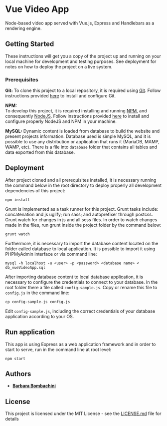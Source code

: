 # Vue Video App
Node-based video app served with Vue.js, Express and Handlebars as a rendering engine.

## Getting Started

These instructions will get you a copy of the project up and running on your local machine for development and testing purposes. See deployment for notes on how to deploy the project on a live system.

### Prerequisites

**Git:**
To clone this project to a local repository, it is required using [Git](https://git-scm.com/). Follow instructions provided [here](https://git-scm.com/downloads) to install and configure Git.

**NPM:**    
To develop this project, it is required installing and running [NPM](https://www.npmjs.com/), and consequently [NodeJS](https://nodejs.org/en/). Follow instructions provided [here](https://nodejs.org/en/download/) to install and configure properly NodeJS and NPM in your machine.

**MySQL:**
Dynamic content is loaded from database to build the website and present projects information. Database used is simple MySQL, and it is possible to use any distribution or application that runs it (MariaDB, MAMP, WAMP, etc). There is a file into <code>database</code> folder that contains all tables and data exported from this database.

## Deployment

After project cloned and all prerequisites installed, it is necessary running the command below in the root directory to deploy properly all development dependencies of this project:

```
npm install
```

Grunt is implemented as a task runner for this project. Grunt tasks include: concatenation and js uglify; run sass; and autoprefixer through postcss. Grunt watch for changes in js and all scss files. In order to watch changes made in the files, run grunt inside the project folder by the command below:

```
grunt watch
```

Furthermore, it is necessary to import the database content located on the folder called database to local application. It is possible to import it using PHPMyAdmin interface or via command line:

```
mysql -h localhost -u <user> -p <password> <database name> < db_vueVideoApp.sql
```

After importing database content to local database application, it is necessary to configure the credentials to connect to your database. In the root folder there a file called <code>config-sample.js</code>. Copy or rename this file to <code>config.js</code> in the command line:

```
cp config-sample.js config.js
```

Edit <code>config-sample.js</code>, including the correct credentials of your database application according to your OS.

## Run application

This app is using Express as a web application framework and in order to start to serve, run in the command line at root level:

```
npm start

```

## Authors

* [**Barbara Bombachini**](https://github.com/bbombachini)  

## License

This project is licensed under the MIT License - see the [LICENSE.md](LICENSE.md) file for details
